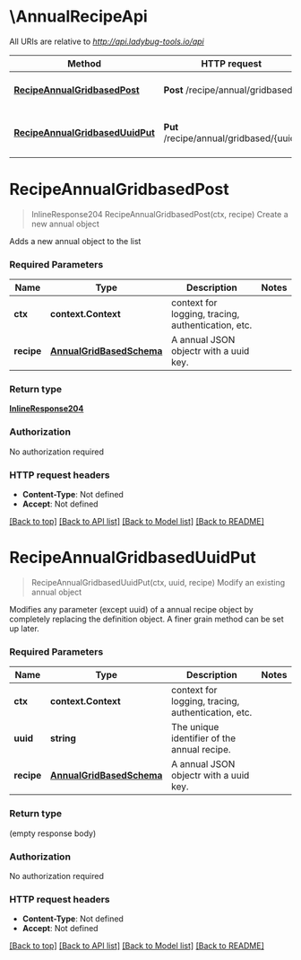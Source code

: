 # \AnnualRecipeApi

All URIs are relative to *http://api.ladybug-tools.io/api*

Method | HTTP request | Description
------------- | ------------- | -------------
[**RecipeAnnualGridbasedPost**](AnnualRecipeApi.md#RecipeAnnualGridbasedPost) | **Post** /recipe/annual/gridbased | Create a new annual object
[**RecipeAnnualGridbasedUuidPut**](AnnualRecipeApi.md#RecipeAnnualGridbasedUuidPut) | **Put** /recipe/annual/gridbased/{uuid} | Modify an existing annual object


# **RecipeAnnualGridbasedPost**
> InlineResponse204 RecipeAnnualGridbasedPost(ctx, recipe)
Create a new annual object

Adds a new annual object to the list

### Required Parameters

Name | Type | Description  | Notes
------------- | ------------- | ------------- | -------------
 **ctx** | **context.Context** | context for logging, tracing, authentication, etc.
  **recipe** | [**AnnualGridBasedSchema**](AnnualGridBasedSchema.md)| A annual JSON objectr with a uuid key. | 

### Return type

[**InlineResponse204**](inline_response_204.md)

### Authorization

No authorization required

### HTTP request headers

 - **Content-Type**: Not defined
 - **Accept**: Not defined

[[Back to top]](#) [[Back to API list]](../README.md#documentation-for-api-endpoints) [[Back to Model list]](../README.md#documentation-for-models) [[Back to README]](../README.md)

# **RecipeAnnualGridbasedUuidPut**
> RecipeAnnualGridbasedUuidPut(ctx, uuid, recipe)
Modify an existing annual object

Modifies any parameter (except uuid) of a annual recipe object by completely replacing the definition object. A finer grain method can be set up later.

### Required Parameters

Name | Type | Description  | Notes
------------- | ------------- | ------------- | -------------
 **ctx** | **context.Context** | context for logging, tracing, authentication, etc.
  **uuid** | **string**| The unique identifier of the annual recipe. | 
  **recipe** | [**AnnualGridBasedSchema**](AnnualGridBasedSchema.md)| A annual JSON objectr with a uuid key. | 

### Return type

 (empty response body)

### Authorization

No authorization required

### HTTP request headers

 - **Content-Type**: Not defined
 - **Accept**: Not defined

[[Back to top]](#) [[Back to API list]](../README.md#documentation-for-api-endpoints) [[Back to Model list]](../README.md#documentation-for-models) [[Back to README]](../README.md)

